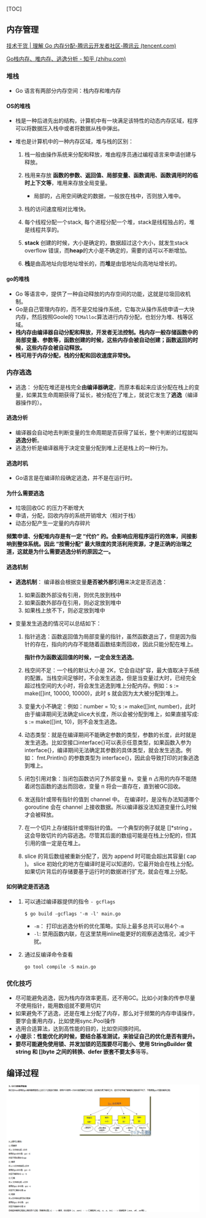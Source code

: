 [TOC]
## 内存管理

[技术干货 | 理解 Go 内存分配-腾讯云开发者社区-腾讯云 (tencent.com)](https://cloud.tencent.com/developer/article/1861429)

[Go栈内存、堆内存、逃逸分析 - 知乎 (zhihu.com)](https://zhuanlan.zhihu.com/p/515832798)

### 堆栈

- Go 语言有两部分内存空间：栈内存和堆内存

#### OS的堆栈

- 栈是一种后进先出的结构，计算机中有一块满足该特性的动态内存区域，程序可以将数据压入栈中或者将数据从栈中弹出。

- 堆也是计算机中的一种内存区域，堆与栈的区别：

  1. 栈一般由操作系统来分配和释放，堆由程序员通过编程语言来申请创建与释放。 

  2. 栈用来存放 **函数的参数、返回值、局部变量、函数调用、函数调用时的临时上下文等**，堆用来存放全局变量。
     - 局部的，占用空间确定的数据，一般放在栈中，否则放入堆中。
  3. 栈的访问速度相对比堆快。
  4. 每个线程分配一个stack, 每个进程分配一个堆，stack是线程独占的，堆是线程共享的。
  5. **stack** 创建的时候，大小是确定的，数据超过这个大小，就发生stack overflow 错误，而**heap**的大小是不确定的，需要的话可以不断增加。
  6. **栈**是由高地址向低地址增长的，而**堆**是由低地址向高地址增长的。

#### go的堆栈

- Go 等语言中，提供了一种自动释放的内存空间的功能，这就是垃圾回收机制。
- Go是自己管理内存的，而不是交给操作系统，它每次从操作系统申请一大块内存，然后按照Goole的 `TCMalloc`算法进行内存分配，也划分为堆、栈等区域。
- **栈内存由编译器自动分配和释放，开发者无法控制。栈内存一般存储函数中的局部变量、参数等，函数创建的时候，这些内存会被自动创建；函数返回的时候，这些内存会被自动释放。**
- **栈可用于内存分配，栈的分配和回收速度非常快。**

### 内存逃逸

- 逃逸： 分配在堆还是栈完全**由编译器确定**，而原本看起来应该分配在栈上的变量，如果其生命周期获得了延长，被分配在了堆上，就说它发生了**逃逸**（编译器操作的）。

#### 逃逸分析

- 编译器会自动地去判断变量的生命周期是否获得了延长，整个判断的过程就叫**逃逸分析**。
- 逃逸分析是编译器用于决定变量分配到堆上还是栈上的一种行为。

#### 逃逸时机

- Go语言是在编译阶段确定逃逸，并不是在运行时。

#### 为什么需要逃逸

- 垃圾回收GC 的压力不断增大
- 申请，分配，回收内存的系统开销增大（相对于栈）
- 动态分配产生一定量的内存碎片

**频繁申请、分配堆内存是有一定 “代价” 的。会影响应用程序运行的效率，间接影响到整体系统。因此 “按需分配” 最大限度的灵活利用资源，才是正确的治理之道，这就是为什么需要逃逸分析的原因之一。**

#### 逃逸机制

- **逃逸机制**： 编译器会根据变量**是否被外部引用**来决定是否逃逸：
  1. 如果函数外部没有引用，则优先放到栈中
  2. 如果函数外部存在引用，则必定放到堆中
  3. 如果栈上放不下，则必定放到堆中

- 变量发生逃逸的情况可以总结如下：

  1. 指针逃逸：函数返回值为局部变量的指针，虽然函数退出了，但是因为指针的存在，指向的内存不能随着函数结束而回收，因此只能分配在堆上。

     **指针作为函数返回值的时候，一定会发生逃逸**。

  2. 栈空间不足：一个栈的默认大小是 2K，它会自动扩容，最大值取决于系统的配置。当栈空间足够时，不会发生逃逸，但是当变量过大时，已经完全超过栈空间的大小时，将会发生逃逸到堆上分配内存。例如：s := make([]int, 10000, 10000)，此时 s 就会因为太大被分配到堆上。

  3. 变量大小不确定：例如：number = 10; s := make([]int, number)，此时由于编译期间无法确定slice大长度，所以会被分配到堆上，如果直接写成: s := make([]int, 10)，则不会发生逃逸。

  4. 动态类型：就是在编译期间不能确定参数的类型，参数的长度，此时就是发生逃逸。比如空接口interface{}可以表示任意类型，如果函数入参为interface{}，编译期间无法确定其参数的具体类型，就会发生逃逸。例如： fmt.Println() 的参数类型为 interface{}，因此会导致打印的对象逃逸到堆上。

  5. 闭包引用对象：当闭包函数访问了外部变量 n，变量 n 占用的内存不能随着闭包函数的退出而回收，变量 n 将会一直存在，直到被GC回收。

  6. 发送指针或带有指针的值到 channel 中。 在编译时，是没有办法知道哪个 goroutine 会在 channel 上接收数据。所以编译器没法知道变量什么时候才会被释放。

  7. 在一个切片上存储指针或带指针的值。 一个典型的例子就是 []*string 。这会导致切片的内容逃逸。尽管其后面的数组可能是在栈上分配的，但其引用的值一定是在堆上。

  8. slice 的背后数组被重新分配了，因为 append 时可能会超出其容量( cap )。 slice 初始化的地方在编译时是可以知道的，它最开始会在栈上分配。如果切片背后的存储要基于运行时的数据进行扩充，就会在堆上分配。



#### 如何确定是否逃逸

- 1. 可以通过编译器提供的指令 `- gcflags`

     ```
     $ go build -gcflags '-m -l' main.go
     ```

     - `-m`： 打印出逃逸分析的优化策略，实际上最多总共可以用4个`-m`
     - `-l`:   禁用函数内联，在这里禁用inline能更好的观察逃逸情况，减少干扰。

- 2. 通过反编译命令查看

     ```
     go tool compile -S main.go
     ```

### 优化技巧

- 尽可能避免逃逸，因为栈内存效率更高，还不用GC。比如小对象的传参尽量不使用指针，能用数组就不要用切片
- 如果避免不了逃逸，还是在堆上分配了内存，那么对于频繁的内存申请操作，要学会重用内存，比如使用sync.Pool操作
- 选用合适算法，达到高性能的目的，比如空间换时间。
- **小提示：性能优化的时候，要结合基准测试，来验证自己的优化是否有提升。**
- **要尽可能避免使用锁、并发加锁的范围要尽可能小、使用 StringBuilder 做 string 和 []byte 之间的转换、defer 嵌套不要太多**等等。

## 编译过程

![image-20240827090609918](assets/image-20240827090609918.png)













